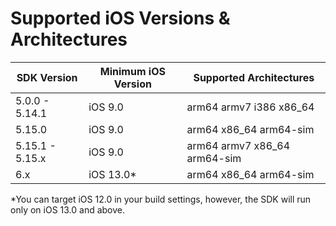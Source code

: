 # Supported iOS Versions & Architectures

| SDK Version     | Minimum iOS Version | Supported Architectures         |
| --------------- | ------------------- | ------------------------------- |
| 5.0.0 - 5.14.1  | iOS 9.0             | arm64  armv7  i386  x86\_64     |
| 5.15.0          | iOS 9.0             | arm64  x86\_64  arm64-sim       |
| 5.15.1 - 5.15.x | iOS 9.0             | arm64 armv7  x86\_64  arm64-sim |
| 6.x             | iOS 13.0\*          | arm64  x86\_64  arm64-sim       |

\*You can target iOS 12.0 in your build settings, however, the SDK will run only on iOS 13.0 and above.
